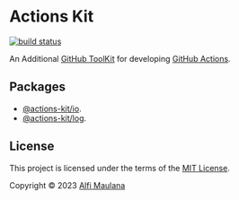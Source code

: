 # Actions Kit

[![build status](https://img.shields.io/github/actions/workflow/status/threeal/actions-kit/build.yml?branch=main)](https://github.com/threeal/actions-kit/actions/workflows/build.yml)

An Additional [GitHub ToolKit](https://github.com/actions/toolkit) for developing [GitHub Actions](https://github.com/features/actions).

## Packages

- [@actions-kit/io](./packages/io/README.md).
- [@actions-kit/log](./packages/log/README.md).

## License

This project is licensed under the terms of the [MIT License](./LICENSE).

Copyright © 2023 [Alfi Maulana](https://github.com/threeal)

